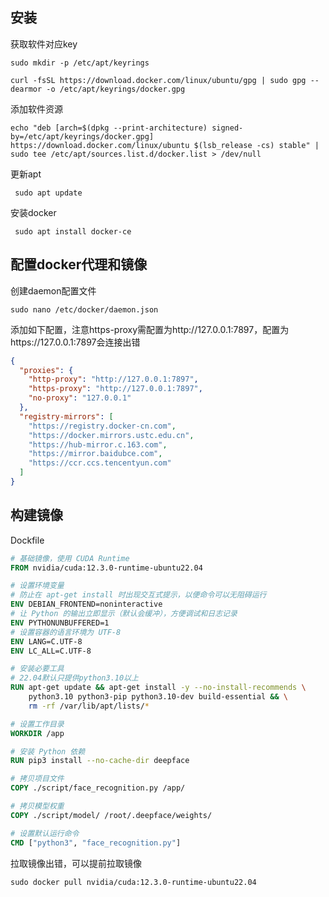 ## 安装

获取软件对应key

```shell
sudo mkdir -p /etc/apt/keyrings

curl -fsSL https://download.docker.com/linux/ubuntu/gpg | sudo gpg --dearmor -o /etc/apt/keyrings/docker.gpg
```

添加软件资源

```shell
echo "deb [arch=$(dpkg --print-architecture) signed-by=/etc/apt/keyrings/docker.gpg] https://download.docker.com/linux/ubuntu $(lsb_release -cs) stable" | sudo tee /etc/apt/sources.list.d/docker.list > /dev/null
```

更新apt

```shell
 sudo apt update
```

安装docker

```shell
 sudo apt install docker-ce
```

## 配置docker代理和镜像

创建daemon配置文件

```shell
sudo nano /etc/docker/daemon.json
```

添加如下配置，注意https-proxy需配置为http://127.0.0.1:7897，配置为https://127.0.0.1:7897会连接出错

```json
{
  "proxies": {
    "http-proxy": "http://127.0.0.1:7897",
    "https-proxy": "http://127.0.0.1:7897",
    "no-proxy": "127.0.0.1"
  },
  "registry-mirrors": [
    "https://registry.docker-cn.com",
    "https://docker.mirrors.ustc.edu.cn",
    "https://hub-mirror.c.163.com",
    "https://mirror.baidubce.com",
    "https://ccr.ccs.tencentyun.com"
  ]
}
```

## 构建镜像

Dockfile

```dockerfile
# 基础镜像，使用 CUDA Runtime
FROM nvidia/cuda:12.3.0-runtime-ubuntu22.04

# 设置环境变量
# 防止在 apt-get install 时出现交互式提示，以便命令可以无阻碍运行
ENV DEBIAN_FRONTEND=noninteractive
# 让 Python 的输出立即显示（默认会缓冲），方便调试和日志记录
ENV PYTHONUNBUFFERED=1
# 设置容器的语言环境为 UTF-8
ENV LANG=C.UTF-8
ENV LC_ALL=C.UTF-8

# 安装必要工具
# 22.04默认只提供python3.10以上
RUN apt-get update && apt-get install -y --no-install-recommends \
    python3.10 python3-pip python3.10-dev build-essential && \
    rm -rf /var/lib/apt/lists/*

# 设置工作目录
WORKDIR /app

# 安装 Python 依赖
RUN pip3 install --no-cache-dir deepface

# 拷贝项目文件
COPY ./script/face_recognition.py /app/

# 拷贝模型权重
COPY ./script/model/ /root/.deepface/weights/

# 设置默认运行命令
CMD ["python3", "face_recognition.py"]

```

拉取镜像出错，可以提前拉取镜像

```shell
sudo docker pull nvidia/cuda:12.3.0-runtime-ubuntu22.04
```

